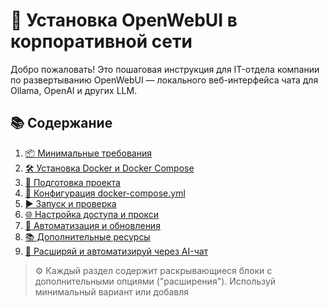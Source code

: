 # 📘 Установка OpenWebUI в корпоративной сети

Добро пожаловать! Это пошаговая инструкция для IT-отдела компании по развертыванию OpenWebUI — локального веб-интерфейса чата для Ollama, OpenAI и других LLM.

## 📚 Содержание

1. [📦 Минимальные требования](01-requirements.md)
2. [🛠️ Установка Docker и Docker Compose](02-install-docker.md)
3. [📁 Подготовка проекта](03-project-setup.md)
4. [🧾 Конфигурация docker-compose.yml](04-compose-setup.md)
5. [▶️ Запуск и проверка](05-launch.md)
6. [🌐 Настройка доступа и прокси](06-access.md)
7. [🔄 Автоматизация и обновления](07-automation.md)
8. [📚 Дополнительные ресурсы](08-resources.md)
9. [🤖 Расширяй и автоматизируй через AI-чат](inst-hbr-0-extend-ai.md)

> ⚙️ Каждый раздел содержит раскрывающиеся блоки с дополнительными опциями ("расширения"). Используй минимальный вариант или добавля